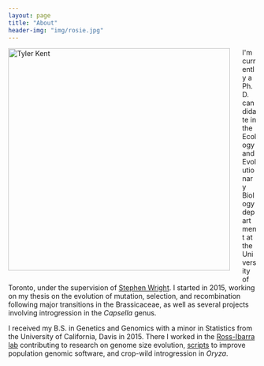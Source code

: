 ```yaml
---
layout: page
title: "About"
header-img: "img/rosie.jpg"
---
```


<div style="float: left; padding-right: 25px; padding-bottom: 25px">
	<img src="/img/tyler2.jpg" width="450" alt="Tyler Kent"/>
</div>


I'm currently a Ph.D. candidate in the Ecology and Evolutionary Biology department at the University of Toronto, under the supervision of [Stephen Wright](http://wright.eeb.utoronto.ca).
I started in 2015, working on my thesis on the evolution of mutation, selection, and recombination following major transitions in the Brassicaceae, as well as several projects involving introgression in the *Capsella* genus.  

I received my B.S. in Genetics and Genomics with a minor in Statistics from the University of California, Davis in 2015.
There I worked in the [Ross-Ibarra lab](http://www.rilab.org) contributing to research on genome size evolution, [scripts](https://github.com/mojaveazure/angsd-wrapper) to improve population genomic software, and crop-wild introgression in *Oryza*.
